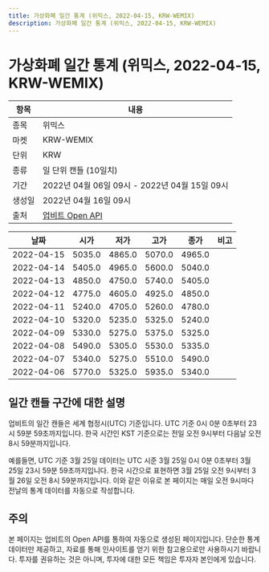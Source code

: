 ```yaml
---
title: 가상화폐 일간 통계 (위믹스, 2022-04-15, KRW-WEMIX)
description: 가상화폐 일간 통계 (위믹스, 2022-04-15, KRW-WEMIX)
---
```



가상화폐 일간 통계 (위믹스, 2022-04-15, KRW-WEMIX)
===

|항목|내용|
|--|--|
|종목|위믹스|
|마켓|KRW-WEMIX|
|단위|KRW|
|종류|일 단위 캔들 (10일치)|
|기간|2022년 04월 06일 09시 - 2022년 04월 15일 09시|
|생성일|2022년 04월 16일 09시|
|출처|[업비트 Open API](https://docs.upbit.com)|


|날짜|시가|저가|고가|종가|비고|
|--|--|--|--|--|--|
|2022-04-15|5035.0|4865.0|5070.0|4965.0|    |
|2022-04-14|5405.0|4965.0|5600.0|5040.0|    |
|2022-04-13|4850.0|4750.0|5740.0|5405.0|    |
|2022-04-12|4775.0|4605.0|4925.0|4850.0|    |
|2022-04-11|5240.0|4705.0|5260.0|4780.0|    |
|2022-04-10|5320.0|5235.0|5325.0|5240.0|    |
|2022-04-09|5330.0|5275.0|5375.0|5325.0|    |
|2022-04-08|5490.0|5305.0|5530.0|5335.0|    |
|2022-04-07|5340.0|5275.0|5510.0|5490.0|    |
|2022-04-06|5770.0|5325.0|5935.0|5340.0|    |


일간 캔들 구간에 대한 설명
---


업비트의 일간 캔들은 세계 협정시(UTC) 기준입니다. 
UTC 기준 0시 0분 0초부터 23시 59분 59초까지입니다. 
한국 시간인 KST 기준으로는 전일 오전 9시부터 다음날 오전 8시 59분까지입니다. 


예를들면, UTC 기준 3월 25일 데이터는 UTC 시준 3월 25일 0시 0분 0초부터 3월 25일 23시 59분 59초까지입니다. 
한국 시간으로 표현하면 3월 25일 오전 9시부터 3월 26일 오전 8시 59분까지입니다. 
이와 같은 이유로 본 페이지는 매일 오전 9시마다 전날의 통계 데이터를 자동으로 작성합니다. 


주의
---


본 페이지는 업비트의 Open API를 통하여 자동으로 생성된 페이지입니다. 
단순한 통계 데이터만 제공하고, 자료를 통해 인사이트를 얻기 위한 참고용으로만 사용하시기 바랍니다. 
투자를 권유하는 것은 아니며, 투자에 대한 모든 책임은 투자자 본인에게 있습니다. 
